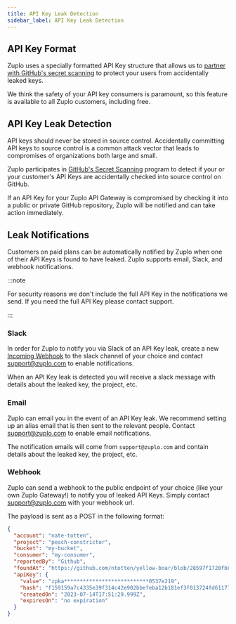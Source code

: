 ```yaml
---
title: API Key Leak Detection
sidebar_label: API Key Leak Detection
---
```


## API Key Format

Zuplo uses a specially formatted API Key structure that allows us to
[partner with GitHub's secret scanning](https://github.blog/changelog/2022-07-13-zuplo-is-now-a-github-secret-scanning-partner/)
to protect your users from accidentally leaked keys.

We think the safety of your API key consumers is paramount, so this feature is
available to all Zuplo customers, including free.

## API Key Leak Detection

API keys should never be stored in source control. Accidentally committing API
keys to source control is a common attack vector that leads to compromises of
organizations both large and small.

Zuplo participates in
[GitHub's Secret Scanning](https://docs.github.com/en/code-security/secret-scanning/about-secret-scanning)
program to detect if your or your customer's API Keys are accidentally checked
into source control on GitHub.

If an API Key for your Zuplo API Gateway is compromised by checking it into a
public or private GitHub repository, Zuplo will be notified and can take action
immediately.

## Leak Notifications

Customers on paid plans can be automatically notified by Zuplo when one of their
API Keys is found to have leaked. Zuplo supports email, Slack, and webhook
notifications.

:::note

For security reasons we don't include the full API Key in the notifications we
send. If you need the full API Key please contact support.

:::

### Slack

In order for Zuplo to notify you via Slack of an API Key leak, create a new
[Incoming Webhook](https://api.slack.com/messaging/webhooks) to the slack
channel of your choice and contact support@zuplo.com to enable notifications.

When an API Key leak is detected you will receive a slack message with details
about the leaked key, the project, etc.

### Email

Zuplo can email you in the event of an API Key leak. We recommend setting up an
alias email that is then sent to the relevant people. Contact support@zuplo.com
to enable email notifications.

The notification emails will come from `support@zuplo.com` and contain details
about the leaked key, the project, etc.

### Webhook

Zuplo can send a webhook to the public endpoint of your choice (like your own
Zuplo Gateway!) to notify you of leaked API Keys. Simply contact
support@zuplo.com with your webhook url.

The payload is sent as a POST in the following format:

```json
{
  "account": "nate-totten",
  "project": "peach-constrictor",
  "bucket": "my-bucket",
  "consumer": "my-consumer",
  "reportedBy": "Github",
  "foundAt": "https://github.com/ntotten/yellow-boar/blob/28597f1720fb8f5eafd7e5e68aceab2f3754e970/README.md",
  "apiKey": {
    "value": "zpka***************************0537e219",
    "hash": "f159159a7c4335e39f314c42e902bbefeba12b181ef3f013724fd61177616a08",
    "createdOn": "2023-07-14T17:51:29.999Z",
    "expiresOn": "no expiration"
  }
}
```

